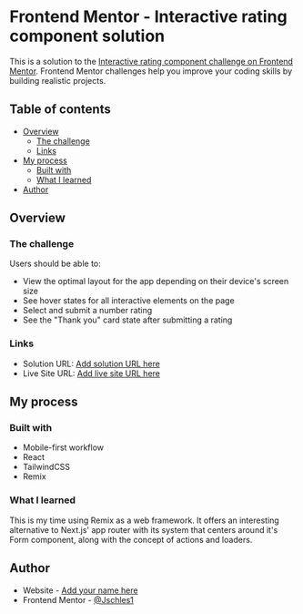 # Frontend Mentor - Interactive rating component solution

This is a solution to the [Interactive rating component challenge on Frontend Mentor](https://www.frontendmentor.io/challenges/interactive-rating-component-koxpeBUmI). Frontend Mentor challenges help you improve your coding skills by building realistic projects. 

## Table of contents

- [Overview](#overview)
  - [The challenge](#the-challenge)
  - [Links](#links)
- [My process](#my-process)
  - [Built with](#built-with)
  - [What I learned](#what-i-learned)
- [Author](#author)

## Overview

### The challenge

Users should be able to:

- View the optimal layout for the app depending on their device's screen size
- See hover states for all interactive elements on the page
- Select and submit a number rating
- See the "Thank you" card state after submitting a rating

### Links

- Solution URL: [Add solution URL here](https://your-solution-url.com)
- Live Site URL: [Add live site URL here](https://your-live-site-url.com)

## My process

### Built with

- Mobile-first workflow
- React
- TailwindCSS
- Remix

### What I learned

This is my time using Remix as a web framework. It offers an interesting alternative to Next.js' app router with its system that centers around it's Form component, along with the concept of actions and loaders.

## Author

- Website - [Add your name here](https://www.your-site.com)
- Frontend Mentor - [@Jschles1](https://www.frontendmentor.io/profile/Jschles1)

